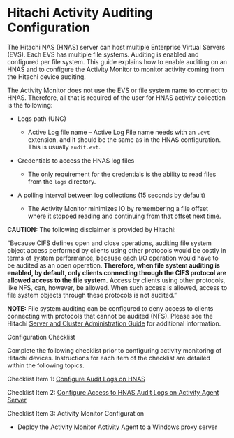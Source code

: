 # Hitachi Activity Auditing Configuration

The Hitachi NAS (HNAS) server can host multiple Enterprise Virtual Servers (EVS). Each EVS has
multiple file systems. Auditing is enabled and configured per file system. This guide explains how
to enable auditing on an HNAS and to configure the Activity Monitor to monitor activity coming from
the Hitachi device auditing.

The Activity Monitor does not use the EVS or file system name to connect to HNAS. Therefore, all
that is required of the user for HNAS activity collection is the following:

- Logs path (UNC)

    - Active Log file name – Active Log File name needs with an `.evt` extension, and it should be
      the same as in the HNAS configuration. This is usually `audit.evt`.

- Credentials to access the HNAS log files

    - The only requirement for the credentials is the ability to read files from the `logs`
      directory.

- A polling interval between log collections (15 seconds by default)

    - The Activity Monitor minimizes IO by remembering a file offset where it stopped reading and
      continuing from that offset next time.

**CAUTION:** The following disclaimer is provided by Hitachi:

“Because CIFS defines open and close operations, auditing file system object access performed by
clients using other protocols would be costly in terms of system performance, because each I/O
operation would have to be audited as an open operation. **Therefore, when file system auditing is
enabled, by default, only clients connecting through the CIFS protocol are allowed access to the
file system.** Access by clients using other protocols, like NFS, can, however, be allowed. When
such access is allowed, access to file system objects through these protocols is not audited.”

**NOTE:** File system auditing can be configured to deny access to clients connecting with protocols
that cannot be audited (NFS). Please see the Hitachi
[Server and Cluster Administration Guide](https://support.hds.com/download/epcra/hnas0106.pdf) for
additional information.

Configuration Checklist

Complete the following checklist prior to configuring activity monitoring of Hitachi devices.
Instructions for each item of the checklist are detailed within the following topics.

Checklist Item 1:
[Configure Audit Logs on HNAS](/docs/accessanalyzer/11.6/config/hitachi/configurelogs.md)

Checklist Item 2:
[Configure Access to HNAS Audit Logs on Activity Agent Server](/docs/accessanalyzer/11.6/config/hitachi/configureaccesstologs.md)

Checklist Item 3: Activity Monitor Configuration

- Deploy the Activity Monitor Activity Agent to a Windows proxy server
